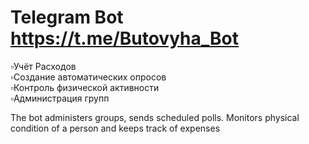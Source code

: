# Telegram Bot https://t.me/Butovyha_Bot
<div>▫️Учёт Расходов</div>
<div>▫️Создание автоматических  опросов </div>
<div>▫️Контроль физической активности</div>
<div>▫️Администрация групп</div>

The bot administers groups, sends scheduled polls. Monitors physical condition of a person and keeps track of expenses
